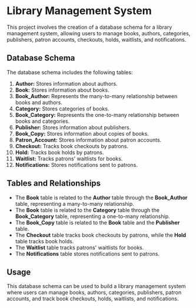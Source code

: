 # Library Management System

This project involves the creation of a database schema for a library management system, allowing users to manage books, authors, categories, publishers, patron accounts, checkouts, holds, waitlists, and notifications.

## Database Schema

The database schema includes the following tables:

1. **Author:** Stores information about authors.
2. **Book:** Stores information about books.
3. **Book_Author:** Represents the many-to-many relationship between books and authors.
4. **Category:** Stores categories of books.
5. **Book_Category:** Represents the one-to-many relationship between books and categories.
6. **Publisher:** Stores information about publishers.
7. **Book_Copy:** Stores information about copies of books.
8. **Patron_Account:** Stores information about patron accounts.
9. **Checkout:** Tracks book checkouts by patrons.
10. **Hold:** Tracks book holds by patrons.
11. **Waitlist:** Tracks patrons' waitlists for books.
12. **Notifications:** Stores notifications sent to patrons.

## Tables and Relationships

- The **Book** table is related to the **Author** table through the **Book_Author** table, representing a many-to-many relationship.
- The **Book** table is related to the **Category** table through the **Book_Category** table, representing a one-to-many relationship.
- The **Book_Copy** table is related to the **Book** table and the **Publisher** table.
- The **Checkout** table tracks book checkouts by patrons, while the **Hold** table tracks book holds.
- The **Waitlist** table tracks patrons' waitlists for books.
- The **Notifications** table stores notifications sent to patrons.

## Usage

This database schema can be used to build a library management system where users can manage books, authors, categories, publishers, patron accounts, and track book checkouts, holds, waitlists, and notifications.


